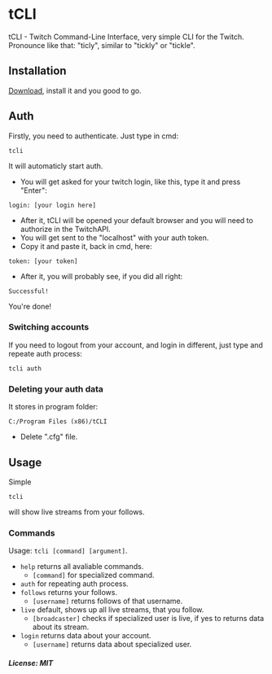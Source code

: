 # tCLI
tCLI - Twitch Command-Line Interface, very simple CLI for the Twitch.
Pronounce like that: "ticly", similar to "tickly" or "tickle".
## Installation
[Download](https://github.com/eAlexandrohin/tCLI/releases), install it and you good to go.
## Auth
Firstly, you need to authenticate.
Just type in cmd:
```
tcli
```

It will automaticly start auth.
- You will get asked for your twitch login, like this, type it and press "Enter":
```
login: [your login here]
```
- After it, tCLI will be opened your default browser and you will need to authorize in the TwitchAPI.
- You will get sent to the "localhost" with your auth token. 
- Copy it and paste it, back in cmd, here:
```
token: [your token]
```
- After it, you will probably see, if you did all right:
```
Successful!
```
You're done!
### Switching accounts
If you need to logout from your account, and login in different, just type and repeate auth process:
```
tcli auth
```
### Deleting your auth data
It stores in program folder:
```
C:/Program Files (x86)/tCLI
```
- Delete ".cfg" file.

## Usage
Simple 
```
tcli
```
will show live streams from your follows.
### Commands
Usage: `tcli [command] [argument]`.
- `help` returns all avaliable commands.
  - `[command]` for specialized command.
- `auth` for repeating auth process.
- `follows` returns your follows.
  - `[username]` returns follows of that username.
- `live` default, shows up all live streams, that you follow.
  - `[broadcaster]` checks if specialized user is live, if yes to returns data about its stream.
- `login` returns data about your account.
  - `[username]` returns data about specialized user.
##### License: MIT
